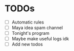 # TODOs
- [ ] Automatic rules
- [ ] Maya idea spam channel
- [ ] Tonight's program
- [ ] Maybe make useful logs idk
- [ ] Add new todos